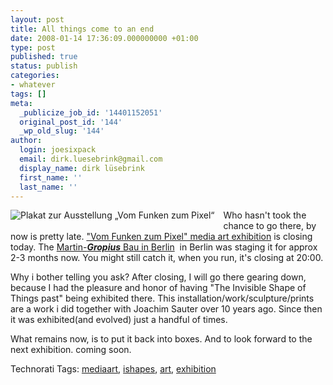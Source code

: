 ```yaml
---
layout: post
title: All things come to an end
date: 2008-01-14 17:36:09.000000000 +01:00
type: post
published: true
status: publish
categories:
- whatever
tags: []
meta:
  _publicize_job_id: '14401152051'
  original_post_id: '144'
  _wp_old_slug: '144'
author:
  login: joesixpack
  email: dirk.luesebrink@gmail.com
  display_name: dirk lüsebrink
  first_name: ''
  last_name: ''
---
```

<a href="http://www.berlinerfestspiele.de/de/aktuell/festivals/11_gropiusbau/mgb_04_programm/mgb_04_aktuelle_ausstellungen/mgb_04_ProgrammlisteDetailSeite_1_6543.php#" title="Öffnet eine Großansicht in einem Popup: Plakat zur Ausstellung „Vom Funken zum Pixel“">
<img style="margin:0 1em 1em 0;float:left;" src="{{ site.baseurl }}/assets/funken_plakat.jpg" alt="Plakat zur Ausstellung „Vom Funken zum Pixel“"/>
</a> Who hasn't took the chance to go there, by now is pretty late. <a href="http://www.berlinerfestspiele.de/de/aktuell/festivals/11_gropiusbau/mgb_04_programm/mgb_04_aktuelle_ausstellungen/mgb_04_ProgrammlisteDetailSeite_1_6543.php">"Vom Funken zum Pixel" media art exhibition</a> is closing today. The <a href="http://www.google.de/search?hl=de&amp;client=firefox-a&amp;rls=org.mozilla:en-US:official&amp;hs=xsm&amp;sa=X&amp;oi=spell&amp;resnum=0&amp;ct=result&amp;cd=1&amp;q=Martin-Gropius+Bau+in+Berlin&amp;spell=1" class="p">Martin-<b><i>Gropius</i></b> Bau in Berlin</a>&nbsp; in Berlin was staging it for approx 2-3 months now. You might still catch it, when you run, it's closing at 20:00.

Why i bother telling you ask? After closing, I will go there gearing down, because I had the pleasure and honor of having "The Invisible Shape of Things past" being exhibited there. This installation/work/sculpture/prints are a work i did together with Joachim Sauter over 10 years ago. Since then it was exhibited(and evolved) just a handful of times.

What remains now, is to put it back into boxes. And to look forward to the next exhibition. coming soon. 

Technorati Tags: <a class="performancingtags" href="http://technorati.com/tag/mediaart" rel="tag">mediaart</a>, <a class="performancingtags" href="http://technorati.com/tag/ishapes" rel="tag">ishapes</a>, <a class="performancingtags" href="http://technorati.com/tag/art" rel="tag">art</a>, <a class="performancingtags" href="http://technorati.com/tag/exhibition" rel="tag">exhibition</a></p>
